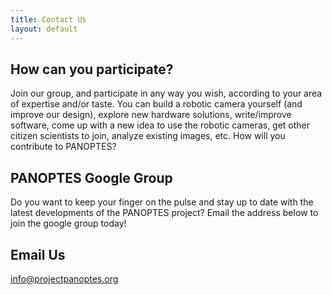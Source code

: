 ```yaml
---
title: Contact Us
layout: default
---
```


## How can you participate?

Join our group, and participate in any way you wish, according to your area of expertise and/or taste. You can build a robotic camera yourself (and improve our design), explore new hardware solutions, write/improve software, come up with a new idea to use the robotic cameras, get other citizen scientists to join, analyze existing images, etc. How will you contribute to PANOPTES?

## PANOPTES Google Group

Do you want to keep your finger on the pulse and stay up to date with the latest developments of the PANOPTES project? Email the address below to join the google group today!

## Email Us

<a href="mailto:info@projectpanoptes.org">info@projectpanoptes.org</a>
